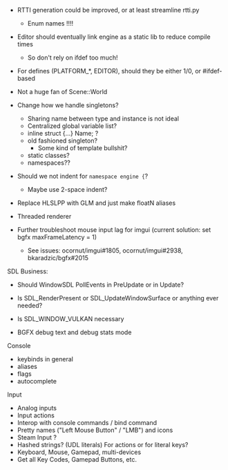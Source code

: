 - RTTI generation could be improved, or at least streamline rtti.py
  - Enum names !!!!

- Editor should eventually link engine as a static lib to reduce compile times
  - So don't rely on ifdef too much!
- For defines (PLATFORM_*, EDITOR), should they be either 1/0, or #ifdef-based

- Not a huge fan of Scene::World
- Change how we handle singletons?
  - Sharing name between type and instance is not ideal
  - Centralized global variable list?
  - inline struct {...} Name; ?
  - old fashioned singleton?
    - Some kind of template bullshit?
  - static classes?
  - namespaces??

- Should we not indent for `namespace engine {`?
    - Maybe use 2-space indent?
- Replace HLSLPP with GLM and just make floatN aliases

- Threaded renderer
- Further troubleshoot mouse input lag for imgui (current solution: set bgfx maxFrameLatency = 1)
    - See issues: ocornut/imgui#1805, ocornut/imgui#2938, bkaradzic/bgfx#2015

SDL Business:
- Should WindowSDL PollEvents in PreUpdate or in Update?
- Is SDL_RenderPresent or SDL_UpdateWindowSurface or anything ever needed?
- Is SDL_WINDOW_VULKAN necessary

- BGFX debug text and debug stats mode

Console
- keybinds in general
- aliases
- flags
- autocomplete

Input
- Analog inputs
- Input actions
- Interop with console commands / bind command
- Pretty names ("Left Mouse Button" / "LMB") and icons 
- Steam Input ?
- Hashed strings? (UDL literals) For actions or for literal keys?
- Keyboard, Mouse, Gamepad, multi-devices
- Get all Key Codes, Gamepad Buttons, etc.
